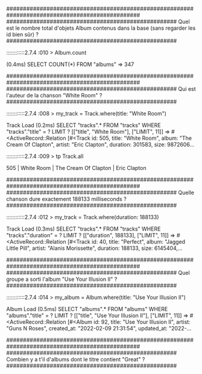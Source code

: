 ################################################################################################
###################################################
Quel est le nombre total d'objets Album contenus dans la base (sans regarder les id bien sûr) ?
###################################################

::::::::::::2.7.4 :010 > Album.count

   (0.4ms)  SELECT COUNT(*) FROM "albums"
 => 347



################################################################################################
###################################################
Qui est l'auteur de la chanson "White Room" ?
###################################################

::::::::::::2.7.4 :008 > my_track = Track.where(title: "White Room")

  Track Load (0.2ms)  SELECT  "tracks".* FROM "tracks" WHERE "tracks"."title" = ? LIMIT ?  [["title", "White Room"], ["LIMIT", 11]]
 => #<ActiveRecord::Relation [#<Track id: 505, title: "White Room", album: "The Cream Of Clapton", artist: "Eric Clapton", duration: 301583, size: 9872606...

::::::::::::2.7.4 :009 > tp Track.all

505 | White Room                     | The Cream Of Clapton           | Eric Clapton  



################################################################################################
###################################################
Quelle chanson dure exactement 188133 milliseconds ?
###################################################

::::::::::::2.7.4 :012 > my_track = Track.where(duration: 188133)

  Track Load (0.3ms)  SELECT  "tracks".* FROM "tracks" WHERE "tracks"."duration" = ? LIMIT ?  [["duration", 188133], ["LIMIT", 11]]
 => #<ActiveRecord::Relation [#<Track id: 40, title: "Perfect", album: "Jagged Little Pill", artist: "Alanis Morissette", duration: 188133, size: 6145404,...



################################################################################################
###################################################
Quel groupe a sorti l'album "Use Your Illusion II" ?
###################################################

::::::::::::2.7.4 :014 > my_album = Album.where(title: "Use Your Illusion II")

  Album Load (0.5ms)  SELECT  "albums".* FROM "albums" WHERE "albums"."title" = ? LIMIT ?  [["title", "Use Your Illusion II"], ["LIMIT", 11]]
 => #<ActiveRecord::Relation [#<Album id: 92, title: "Use Your Illusion II", artist: "Guns N Roses", created_at: "2022-02-09 21:31:54", updated_at: "2022-...



################################################################################################
###################################################
Combien y a t'il d'albums dont le titre contient "Great" ? 
###################################################

